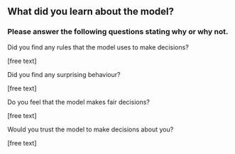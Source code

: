 ## What did you learn about the model?

### Please answer the following questions stating why or why not.

Did you find any rules that the model uses to make decisions? 

[free text]

Did you find any surprising behaviour? 

[free text]

Do you feel that the model makes fair decisions?

[free text]


Would you trust the model to make decisions about you? 

[free text]



